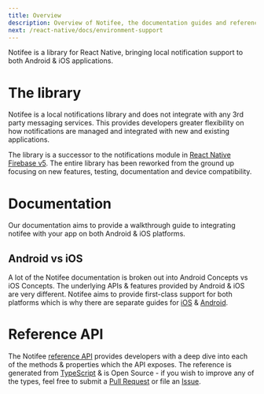 ```yaml
---
title: Overview
description: Overview of Notifee, the documentation guides and reference API.
next: /react-native/docs/environment-support
---
```


Notifee is a library for React Native, bringing local notification support to both Android &
iOS applications.

# The library

Notifee is a local notifications library and does not integrate with any 3rd party messaging services. This provides
developers greater flexibility on how notifications are managed and integrated with new and existing applications.

The library is a successor to the notifications module in [React Native Firebase v5](https://rnfirebase.io/docs/v5.x.x/notifications/introduction).
The entire library has been reworked from the ground up focusing on new features, testing, documentation and device
compatibility.

# Documentation

Our documentation aims to provide a walkthrough guide to integrating notifee with your app on both Android & iOS platforms.

## Android vs iOS

A lot of the Notifee documentation is broken out into Android Concepts vs iOS Concepts. The underlying APIs & features provided by Android & iOS are very different. Notifee aims to provide first-class
support for both platforms which is why there are separate guides for [iOS](https://notifee.app/react-native/docs/ios/introduction) & [Android](https://notifee.app/react-native/docs/android/introduction).

# Reference API

The Notifee [reference API](/react-native/reference) provides developers with a deep dive into each of the methods
& properties which the API exposes. The reference is generated from [TypeScript](https://www.typescriptlang.org/) & is
Open Source - if you wish to improve any of the types, feel free to submit a [Pull Request](https://github.com/notifee/notifee/pulls)
or file an [Issue](https://github.com/notifee/notifee/issues).
